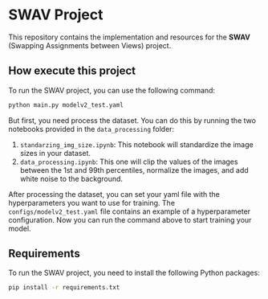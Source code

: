 # SWAV Project

This repository contains the implementation and resources for the **SWAV** (Swapping Assignments between Views) project.

<!-- 
## Folder Structure

```
/u00/livia.meinhardt/projects/swav/
├── data/               # Dataset files
├── models/             # Pre-trained and custom models
├── scripts/            # Training and evaluation scripts
├── utils/              # Utility functions and helpers
├── experiments/        # Experiment configurations and results
└── README.md           # Project documentation
``` -->


## How execute this project

To run the SWAV project, you can use the following command:

```bash
python main.py modelv2_test.yaml
```

But first, you need process the dataset. You can do this by running the two notebooks provided in the `data_processing` folder:

1. `standarzing_img_size.ipynb`: This notebook will standardize the image sizes in your dataset.
2. `data_processing.ipynb`: This one will clip the values of the images between the 1st and 99th percentiles, normalize the images, and add white noise to the background.

After processing the dataset, you can set your yaml file with the hyperparameters you want to use for training. The `configs/modelv2_test.yaml` file contains an example of a hyperparameter configuration. Now you can run the command above to start training your model.

## Requirements
To run the SWAV project, you need to install the following Python packages:

```bash
pip install -r requirements.txt
```






